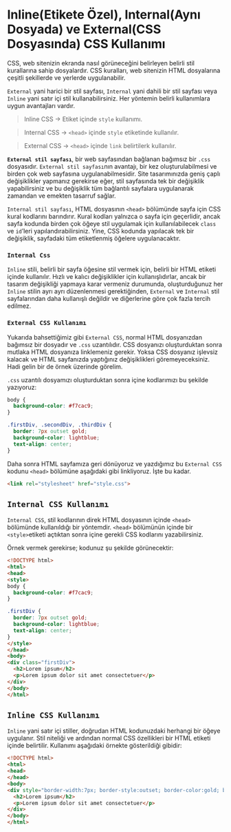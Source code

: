 # **Inline(Etikete Özel), Internal(Aynı Dosyada) ve External(CSS Dosyasında) CSS Kullanımı**

CSS, web sitenizin ekranda nasıl görüneceğini belirleyen belirli stil kurallarına sahip dosyalardır. CSS kuralları, web sitenizin HTML dosyalarına çeşitli şekillerde ve yerlerde uygulanabilir. 

`External` yani harici bir stil sayfası, `Internal` yani dahili bir stil sayfası veya `Inline` yani satır içi stil kullanabilirsiniz. Her yöntemin belirli kullanımlara uygun avantajları vardır.

>Inline CSS -> Etiket içinde `style` kullanımı.

>Internal CSS -> `<head>` içinde `style` etiketinde kullanılır.

>External CSS -> `<head>` içinde `link` belirtilerk kullanılır.

**`External stil sayfası`**, bir web sayfasından bağlanan bağımsız bir `.css` dosyasıdır. `External stil sayfası`nın avantajı, bir kez oluşturulabilmesi ve birden çok web sayfasına uygulanabilmesidir. Site tasarımınızda geniş çaplı değişiklikler yapmanız gerekirse eğer, stil sayfasında tek bir değişiklik yapabilirsiniz ve bu değişiklik tüm bağlantılı sayfalara uygulanarak zamandan ve emekten tasarruf sağlar.

`Internal stil sayfası`, HTML dosyasının `<head>` bölümünde sayfa için CSS kural kodlarını barındırır. Kural kodları yalnızca o sayfa için geçerlidir, ancak sayfa kodunda birden çok öğeye stil uygulamak için kullanılabilecek `class` ve `id`’leri yapılandırabilirsiniz. Yine, CSS kodunda yapılacak tek bir değişiklik, sayfadaki tüm etiketlenmiş öğelere uygulanacaktır.

### **`Internal Css`**

`Inline` stili, belirli bir sayfa öğesine stil vermek için, belirli bir HTML etiketi içinde kullanılır. Hızlı ve kalıcı değişiklikler için kullanışlıdırlar, ancak bir tasarım değişikliği yapmaya karar vermeniz durumunda, oluşturduğunuz her `Inline` stilin ayrı ayrı düzenlenmesi gerektiğinden, `External` ve `Internal` stil sayfalarından daha kullanışlı değildir ve diğerlerine göre çok fazla tercih edilmez.

### **`External CSS Kullanımı`**
Yukarıda bahsettiğimiz gibi `External CSS`, normal HTML dosyanızdan bağımsız bir dosyadır ve `.css` uzantılıdır. CSS dosyanızı oluşturduktan sonra mutlaka HTML dosyanıza linklemeniz gerekir. Yoksa CSS dosyanız işlevsiz kalacak ve HTML sayfanızda yaptığınız değişiklikleri göremeyeceksiniz. Hadi gelin bir de örnek üzerinde görelim.

`.css` uzantılı dosyamızı oluşturduktan sonra içine kodlarımızı bu şekilde yazıyoruz:
```css
body {
  background-color: #f7cac9;
}

.firstDiv, .secondDiv, .thirdDiv {
  border: 7px outset gold;
  background-color: lightblue;
  text-align: center;
}
```
Daha sonra HTML sayfamıza geri dönüyoruz ve yazdığımız bu `External CSS `kodunu `<head>` bölümüne aşağıdaki gibi linkliyoruz. İşte bu kadar.
```html
<link rel="stylesheet" href="style.css">
```

## **`Internal CSS Kullanımı`**
`Internal CSS`, stil kodlarının direk HTML dosyasının içinde `<head>` bölümünde kullanıldığı bir yöntemdir. `<head>` bölümünün içinde bir `<style>`etiketi açtıktan sonra içine gerekli CSS kodlarını yazabilirsiniz.

Örnek vermek gerekirse; kodunuz şu şekilde görünecektir:
```html
<!DOCTYPE html>
<html>
<head>
<style>
body {
  background-color: #f7cac9;
}

.firstDiv {
  border: 7px outset gold;
  background-color: lightblue;
  text-align: center;
}
</style>
</head>
<body>
<div class="firstDiv">
  <h2>Lorem ipsum</h2>
  <p>Lorem ipsum dolor sit amet consectetuer</p>
</div>
</body>
</html>
```

## **`Inline CSS Kullanımı`**
`Inline` yani satır içi stiller, doğrudan HTML kodunuzdaki herhangi bir öğeye uygulanır. Stil niteliği ve ardından normal CSS özellikleri bir HTML etiketi içinde belirtilir. Kullanımı aşağıdaki örnekte gösterildiği gibidir:
```html
<!DOCTYPE html>
<html>
<head>
</head>
<body>
<div style="border-width:7px; border-style:outset; border-color:gold; background-color:lightblue; text-align:center;">
  <h2>Lorem ipsum</h2>
  <p>Lorem ipsum dolor sit amet consectetuer</p>
</div>
</body>
</html>
```